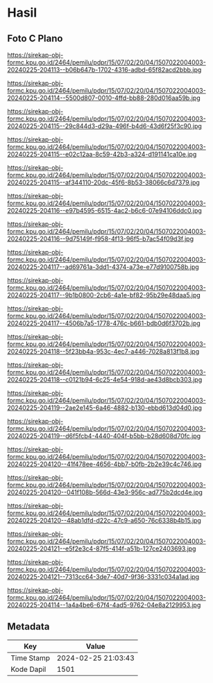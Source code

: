 # Hasil

## Foto C Plano

https://sirekap-obj-formc.kpu.go.id/2464/pemilu/pdpr/15/07/02/20/04/1507022004003-20240225-204113--b06b647b-1702-4316-adbd-65f82acd2bbb.jpg

https://sirekap-obj-formc.kpu.go.id/2464/pemilu/pdpr/15/07/02/20/04/1507022004003-20240225-204114--5500d807-0010-4ffd-bb88-280d016aa59b.jpg

https://sirekap-obj-formc.kpu.go.id/2464/pemilu/pdpr/15/07/02/20/04/1507022004003-20240225-204115--29c844d3-d29a-496f-b4d6-43d6f25f3c90.jpg

https://sirekap-obj-formc.kpu.go.id/2464/pemilu/pdpr/15/07/02/20/04/1507022004003-20240225-204115--e02c12aa-8c59-42b3-a324-d191141ca10e.jpg

https://sirekap-obj-formc.kpu.go.id/2464/pemilu/pdpr/15/07/02/20/04/1507022004003-20240225-204115--af344110-20dc-45f6-8b53-38066c6d7379.jpg

https://sirekap-obj-formc.kpu.go.id/2464/pemilu/pdpr/15/07/02/20/04/1507022004003-20240225-204116--e97b4595-6515-4ac2-b6c6-07e94106ddc0.jpg

https://sirekap-obj-formc.kpu.go.id/2464/pemilu/pdpr/15/07/02/20/04/1507022004003-20240225-204116--9d75149f-f958-4f13-96f5-b7ac54f09d3f.jpg

https://sirekap-obj-formc.kpu.go.id/2464/pemilu/pdpr/15/07/02/20/04/1507022004003-20240225-204117--ad69761a-3dd1-4374-a73e-e77d9100758b.jpg

https://sirekap-obj-formc.kpu.go.id/2464/pemilu/pdpr/15/07/02/20/04/1507022004003-20240225-204117--9b1b0800-2cb6-4a1e-bf82-95b29e48daa5.jpg

https://sirekap-obj-formc.kpu.go.id/2464/pemilu/pdpr/15/07/02/20/04/1507022004003-20240225-204117--4506b7a5-1778-476c-b661-bdb0d6f3702b.jpg

https://sirekap-obj-formc.kpu.go.id/2464/pemilu/pdpr/15/07/02/20/04/1507022004003-20240225-204118--5f23bb4a-953c-4ec7-a446-7028a813f1b8.jpg

https://sirekap-obj-formc.kpu.go.id/2464/pemilu/pdpr/15/07/02/20/04/1507022004003-20240225-204118--c0121b94-6c25-4e54-918d-ae43d8bcb303.jpg

https://sirekap-obj-formc.kpu.go.id/2464/pemilu/pdpr/15/07/02/20/04/1507022004003-20240225-204119--2ae2e145-6a46-4882-b130-ebbd613d04d0.jpg

https://sirekap-obj-formc.kpu.go.id/2464/pemilu/pdpr/15/07/02/20/04/1507022004003-20240225-204119--d6f5fcb4-4440-404f-b5bb-b28d608d70fc.jpg

https://sirekap-obj-formc.kpu.go.id/2464/pemilu/pdpr/15/07/02/20/04/1507022004003-20240225-204120--41f478ee-4656-4bb7-b0fb-2b2e39c4c746.jpg

https://sirekap-obj-formc.kpu.go.id/2464/pemilu/pdpr/15/07/02/20/04/1507022004003-20240225-204120--041f108b-566d-43e3-956c-ad775b2dcd4e.jpg

https://sirekap-obj-formc.kpu.go.id/2464/pemilu/pdpr/15/07/02/20/04/1507022004003-20240225-204120--48ab1dfd-d22c-47c9-a650-76c6338b4b15.jpg

https://sirekap-obj-formc.kpu.go.id/2464/pemilu/pdpr/15/07/02/20/04/1507022004003-20240225-204121--e5f2e3c4-87f5-414f-a51b-127ce2403693.jpg

https://sirekap-obj-formc.kpu.go.id/2464/pemilu/pdpr/15/07/02/20/04/1507022004003-20240225-204121--7313cc64-3de7-40d7-9f36-3331c034a1ad.jpg

https://sirekap-obj-formc.kpu.go.id/2464/pemilu/pdpr/15/07/02/20/04/1507022004003-20240225-204114--1a4a4be6-67f4-4ad5-9762-04e8a2129953.jpg


## Metadata

| Key        | Value               |
| ---------- | ------------------- |
| Time Stamp | 2024-02-25 21:03:43 |
| Kode Dapil | 1501                |



